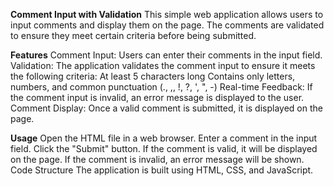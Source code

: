 **Comment Input with Validation**
This simple web application allows users to input comments and display them on the page. The comments are validated to ensure they meet certain criteria before being submitted.

**Features**
Comment Input: Users can enter their comments in the input field.
Validation: The application validates the comment input to ensure it meets the following criteria:
At least 5 characters long
Contains only letters, numbers, and common punctuation (., ,, !, ?, ', ", -)
Real-time Feedback: If the comment input is invalid, an error message is displayed to the user.
Comment Display: Once a valid comment is submitted, it is displayed on the page.


**Usage**
Open the HTML file in a web browser.
Enter a comment in the input field.
Click the "Submit" button.
If the comment is valid, it will be displayed on the page. If the comment is invalid, an error message will be shown.
Code Structure
The application is built using HTML, CSS, and JavaScript.
